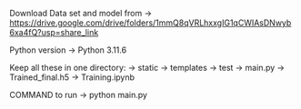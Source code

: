 Download Data set and model from -> https://drive.google.com/drive/folders/1mmQ8qVRLhxxgIG1qCWIAsDNwyb6xa4fQ?usp=share_link




Python version -> Python 3.11.6


Keep all these in one directory:
-> static
-> templates
-> test
-> main.py
-> Trained_final.h5
-> Training.ipynb




COMMAND to run -> python main.py
